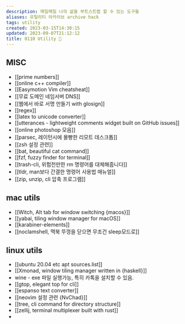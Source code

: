 ```yaml
---
description: 매일매일 나의 삶을 부트스트랩 할 수 있는 도구들
aliases: 유틸리티 아카이브 archive hack
tags: utility
created: 2023-03-15T14:30:15
updated: 2023-09-07T21:12:12
title: 0110 Utility 🔧
---
```


## MISC

- [[prime numbers]]
- [[online c++ compiler]]
- [[Easymotion Vim cheatsheat]]
- [[무료 도메인 네임서버 DNS]]
- [[웹에서 바로 서명 만들기 with glosign]]
- [[regex]]
- [[latex to unicode converter]]
- [[utterances - lightweight comments widget built on GitHub issues]]
- [[online photoshop 모음]]
- [[parsec, 레이턴시에 몰빵한 리모트 데스크톱]]
- [[zsh 설정 관련]]
- [[bat, beautiful cat command]]
- [[fzf, fuzzy finder for terminal]]
- [[trash-cli, 위험천만한 rm 명령어를 대체해줍니다]]
- [[tldr, man보다 간결한 명령어 사용법 매뉴얼]]
- [[zip, unzip, cli 압축 프로그램]]

## mac utils

- [[Witch, Alt tab for window switching {macos}]]
- [[yabai, tiling window manager for macOS]]
- [[karabiner-elements]]
- [[noclamshell, 맥북 뚜껑을 닫으면 무조건 sleep모드로]]

## linux utils

- [[ubuntu 20.04 etc apt sources.list]]
- [[Xmonad, window tiling manager written in {haskell}]]
- wine - exe 파일 실행가능, 특히 카톡을 설치할 수 있음.
- [[gtop, elegant top for cli]]
- [[espanso text converter]]
- [[neovim 설정 관련 {NvChad}]]
- [[tree, cli command for directory structure]]
- [[zellij, terminal multiplexer built with rust]]
- 
